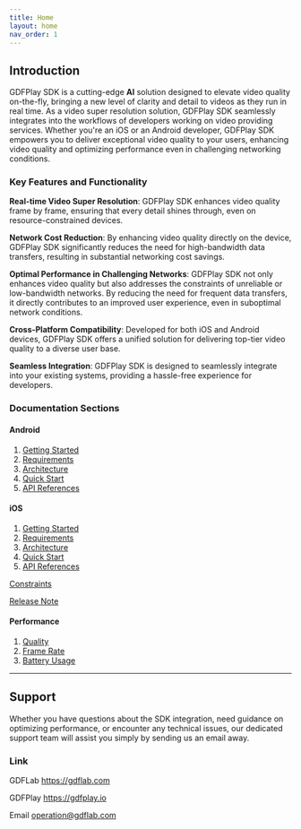 ```yaml
---
title: Home
layout: home
nav_order: 1
---
```


## Introduction


GDFPlay SDK is a cutting-edge **AI** solution designed to elevate video quality on-the-fly, bringing a new level of clarity and detail to videos as they run in real time. As a video super resolution solution, GDFPlay SDK seamlessly integrates into the workflows of developers working on video providing services. Whether you're an iOS or an Android developer, GDFPlay SDK empowers you to deliver exceptional video quality to your users, enhancing video quality and optimizing performance even in challenging networking conditions.

### Key Features and Functionality


**Real-time Video Super Resolution**: GDFPlay SDK enhances video quality frame by frame, ensuring that every detail shines through, even on resource-constrained devices.

**Network Cost Reduction**: By enhancing video quality directly on the device, GDFPlay SDK significantly reduces the need for high-bandwidth data transfers, resulting in substantial networking cost savings.

**Optimal Performance in Challenging Networks**: GDFPlay SDK not only enhances video quality but also addresses the constraints of unreliable or low-bandwidth networks. By reducing the need for frequent data transfers, it directly contributes to an improved user experience, even in suboptimal network conditions.

**Cross-Platform Compatibility**: Developed for both iOS and Android devices, GDFPlay SDK offers a unified solution for delivering top-tier video quality to a diverse user base.

**Seamless Integration**: GDFPlay SDK is designed to seamlessly integrate into your existing systems, providing a hassle-free experience for developers.


### Documentation Sections


#### Android
1. [Getting Started](/doc/android/getting-started.html)
2. [Requirements](/doc/android/requirements.html)
3. [Architecture](/doc/android/architecture.html)
4. [Quick Start](/doc/android/quick-start.html)
5. [API References](/doc/android/api-reference.html)

#### iOS
1. [Getting Started](/doc/ios/getting-started.html)
2. [Requirements](/doc/ios/requirements.html)
3. [Architecture](/doc/ios/architecture.html)
4. [Quick Start](/doc/ios/quick-start.html)
5. [API References](/doc/ios/api-reference.html)

[Constraints](/doc/constraints.html)

[Release Note](/doc/release-note.html)

#### Performance
1. [Quality](/doc/performance/quality.html)
2. [Frame Rate](/doc/performance/frame-rate.html)
3. [Battery Usage](/doc/performance/battery-usage.html)

---
## Support


Whether you have questions about the SDK integration, need guidance on optimizing performance, or encounter any technical issues, our dedicated support team will assist you simply by sending us an email away.

### Link


GDFLab <https://gdflab.com>

GDFPlay <https://gdfplay.io>

Email <operation@gdflab.com>